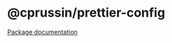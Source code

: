 # @cprussin/prettier-config

[Package documentation](https://www.cprussin.net/modules/_cprussin_prettier-config.html)
